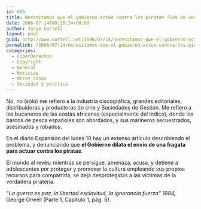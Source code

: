 ```yaml
---
id: 605
title: Necesitamos que el gobierno actúe contra los piratas (los de verdad)
date: 2006-07-14T08:26:24+00:00
author: Jorge Cortell
layout: post
guid: http://www.cortell.net/2006/07/14/necesitamos-que-el-gobierno-actue-contra-los-piratas-los-de-verdad/
permalink: /2006/07/14/necesitamos-que-el-gobierno-actue-contra-los-piratas-los-de-verdad/
categories:
  - CiberDerechos
  - Copyfight
  - General
  - Noticias
  - Otras cosas
  - Sociedad y polí­tica
---
```

No, no (sólo) me refiero a la industria discográfica, grandes editoriales, distribuidoras y productoras de cine y Suciedades de Gestión. Me refiero a los bucaneros de las costas africanas (especialmente del Indico), donde los barcos de pesca españoles son abordados, y sus marineros secuestrados, asesinados y robados.

En el diario Expansión del lunes 10 hay un extenso artí­culo describiendo el problema, y denunciando que **el Gobierno dilata el enví­o de una fragata para actuar contra los piratas**.

El mundo al revés: mientras se persigue, amenaza, acusa, y detiene a adolescentes por proteger y promover la cultura empleando sus propios recursos para compartirla, se deja desprotegidas a las ví­ctimas de la verdadera piraterí­a.

"_La guerra es paz, la libertad esclavitud, la ignorancia fuerza" 1984,_ George Orwell (Parte 1, Capí­tulo 1, pág. 6). <font size="-1"></font>